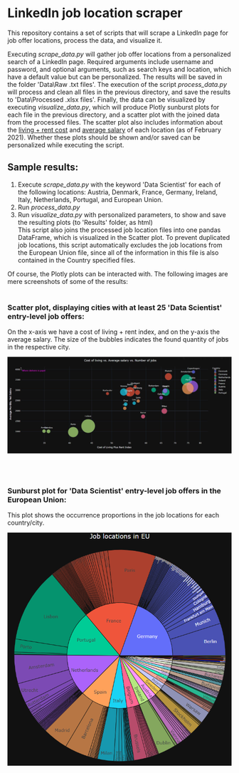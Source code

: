 # LinkedIn job location scraper

This repository contains a set of scripts that will scrape a LinkedIn page for job offer locations, process the data, and visualize it. 

Executing _scrape_data.py_ will gather job offer locations from a personalized search of a LinkedIn page. Required arguments include username and password, and optional arguments, such as search keys and location, which have a default value but can be personalized. The results will be saved in the folder 'Data\Raw .txt files'. The execution of the script _process_data.py_ will process and clean all files in the previous directory, and save the results to 'Data\Processed .xlsx files'. Finally, the data can be visualized by executing _visualize_data.py_, which will produce Plotly sunburst plots for each file in the previous directory, and a scatter plot with the joined data from the processed files. The scatter plot also includes information about the [living + rent cost](https://www.numbeo.com/cost-of-living/rankings.jsp) and [average salary](https://www.numbeo.com/cost-of-living/region_prices_by_city?itemId=105&region=150) of each location (as of February 2021). Whether these plots should be shown and/or saved can be personalized while executing the script.

## Sample results:

1. Execute _scrape_data.py_ with the keyword 'Data Scientist' for each of the following locations: Austria, Denmark, France, Germany, Ireland, Italy, Netherlands, Portugal, and European Union.
2. Run _process_data.py_
3. Run _visualize_data.py_ with personalized parameters, to show and save the resulting plots (to 'Results' folder, as html) <br>
  This script also joins the processed job location files into one pandas DataFrame, which is visualized in the Scatter plot. To prevent duplicated job locations, this script automatically excludes the job locations from the European Union file, since all of the information in this file is also contained in the Country specified files. <p>

Of course, the Plotly plots can be interacted with. The following images are mere screenshots of some of the results:
<br> 
<br> 
  
### Scatter plot, displaying cities with at least 25 'Data Scientist' entry-level job offers: 
On the x-axis we have a cost of living + rent index, and on the y-axis the average salary. The size of the bubbles indicates the found quantity of jobs in the respective city.<p>
  
![Sunburst Plot EU](./Plots/Scatter_plot.png)

<br>
<br>
          
### Sunburst plot for 'Data Scientist' entry-level job offers in the European Union: <p>
This plot shows the occurrence proportions in the job locations for each country/city. <p>
  
![Sunburst Plot EU](./Plots/Sunburst_plot_EU.png)

